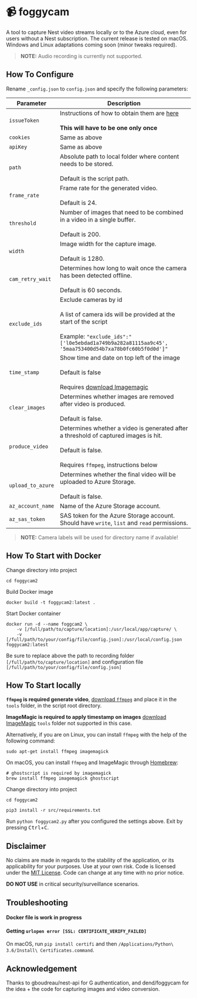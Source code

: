 # 📹 foggycam

A tool to capture Nest video streams locally or to the Azure cloud, even for users without a Nest subscription. The current release is tested on macOS. Windows and Linux adaptations coming soon (minor tweaks required).

>**NOTE:** Audio recording is currently not supported.

## How To Configure

Rename `_config.json` to `config.json` and specify the following parameters:

|Parameter|Description|
|-----|-----|
|`issueToken`|Instructions of how to obtain them are [here](https://github.com/chrisjshull/homebridge-nest#using-a-google-account)<br/><br/> **This will have to be one only once**|
|`cookies`|Same as above |
|`apiKey`|Same as above |
|`path`|Absolute path to local folder where content needs to be stored.<br/><br/>Default is the script path.|
|`frame_rate`|Frame rate for the generated video.<br/><br/>Default is 24.|
|`threshold`|Number of images that need to be combined in a video in a single buffer.<br/><br/>Default is 200.|
|`width`|Image width for the capture image.<br/><br/>Default is 1280.|
|`cam_retry_wait`|Determines how long to wait once the camera has been detected offline.<br/><br/>Default is 60 seconds.|
|`exclude_ids`|Exclude cameras by id<br/><br/>A list of camera ids will be provided at the start of the script<br/><br/>Example: `"exclude_ids":"['l0e5ebdad1a749b9a282a81115aa9c45', '5maa753400d54b7xa78b0fc60b5f0d0d']"`|
|`time_stamp`|Show time and date on top left of the image <br/><br/>Default is false<br/><br/> Requires [download Imagemagic](http://www.imagemagick.org/script/download.php) |
|`clear_images`|Determines whether images are removed after video is produced.<br/><br/>Default is false.|
|`produce_video`|Determines whether a video is generated after a threshold of captured images is hit.<br/><br/>Default is false.<br/><br/>Requires `ffmpeg`, instructions below|
|`upload_to_azure`|Determines whether the final video will be uploaded to Azure Storage.<br/><br/>Default is false.|
|`az_account_name`|Name of the Azure Storage account.|
|`az_sas_token`|SAS token for the Azure Storage account. Should have `write`, `list` and `read` permissions.|


>**NOTE:** Camera labels will be used for directory name if available! 

## How To Start with Docker

Change directory into project
```
cd foggycam2
```

Build Docker image
```
docker build -t foggycam2:latest .
```

Start Docker container
```
docker run -d --name foggcam2 \
    -v [/full/path/to/capture/location]:/usr/local/app/capture/ \
    -v [/full/path/to/your/config/file/config.json]:/usr/local/config.json foggycam2:latest
```
Be sure to replace above the path to recording folder
`[/full/path/to/capture/location]`
and configuration file
`[/full/path/to/your/config/file/config.json]`

## How To Start locally

**`ffmpeg` is required generate video**, [download `ffmpeg`](https://www.ffmpeg.org/download.html) and place it in the `tools` folder, in the script root directory.

**ImageMagic is required to apply timestamp on images** [download ImageMagic](http://www.imagemagick.org/script/download.php) `tools` folder not supported in this case.

Alternatively, if you are on Linux, you can install `ffmpeg` with the help of the following command:

```
sudo apt-get install ffmpeg imagemagick
```

On macOS, you can install `ffmpeg` and ImageMagic  through [Homebrew](https://brew.sh):

```
# ghostscript is required by imagemagick
brew install ffmpeg imagemagick ghostscript
```

Change directory into project
```
cd foggycam2
```

```
pip3 install -r src/requirements.txt
```

Run `python foggycam2.py` after you configured the settings above. Exit by pressing <kbd>Ctrl</kbd>+<kbd>C</kbd>.

## Disclaimer

No claims are made in regards to the stability of the application, or its applicability for your purposes. Use at your own risk. Code is licensed under the [MIT License](https://opensource.org/licenses/MIT). Code can change at any time with no prior notice.

**DO NOT USE** in critical security/surveillance scenarios.

## Troubleshooting

#### Docker file is work in progress

#### Getting `urlopen error [SSL: CERTIFICATE_VERIFY_FAILED]`

On macOS, run  `pip install certifi` and then `/Applications/Python\ 3.6/Install\ Certificates.command`.


## Acknowledgement

Thanks to gboudreau/nest-api for G authentication, and dend/foggycam for the idea + the code for capturing images and video conversion.
